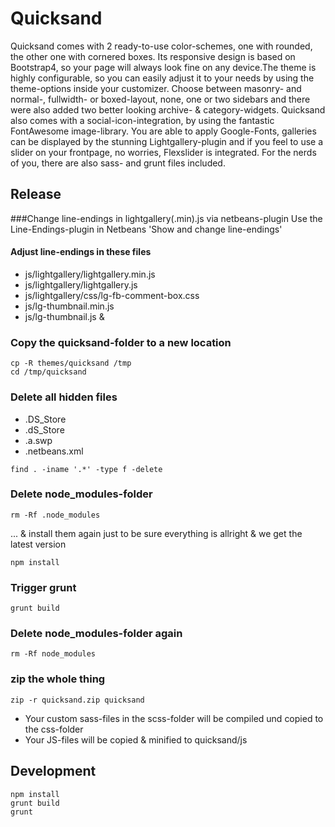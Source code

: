 # Quicksand
Quicksand comes with 2 ready-to-use color-schemes, one with rounded, the other one with cornered boxes. Its responsive design is based on Bootstrap4, so your page will always look fine on any device.The theme is highly configurable, so you can easily adjust it to your needs by using the theme-options inside your customizer.  Choose between masonry- and normal-, fullwidth- or boxed-layout, none, one or two sidebars and there were also added two better looking archive- & category-widgets. Quicksand also comes with a social-icon-integration, by using the fantastic FontAwesome image-library. You are able to apply Google-Fonts, galleries can be displayed by the stunning Lightgallery-plugin and if you feel to use a slider on your frontpage, no worries, Flexslider is integrated.  For the nerds of you, there are also sass- and grunt files included.

## Release
###Change line-endings in lightgallery(.min).js via netbeans-plugin
Use the Line-Endings-plugin in Netbeans 'Show and change line-endings' 

#### Adjust line-endings in these files
- js/lightgallery/lightgallery.min.js
- js/lightgallery/lightgallery.js
- js/lightgallery/css/lg-fb-comment-box.css
- js/lg-thumbnail.min.js
- js/lg-thumbnail.js & 


### Copy the quicksand-folder to a new location
```
cp -R themes/quicksand /tmp
cd /tmp/quicksand 
```

### Delete all hidden files
- .DS_Store
- .dS_Store
- .a.swp
- .netbeans.xml	

```
find . -iname '.*' -type f -delete
```

	
### Delete node_modules-folder
```
rm -Rf .node_modules
```
... & install them again just to be sure everything is allright & we get the latest version
```
npm install
``` 

### Trigger grunt 

```
grunt build 
```  
	
### Delete node_modules-folder again
```
rm -Rf node_modules
```

### zip the whole thing
```
zip -r quicksand.zip quicksand
``` 

- Your custom sass-files in the scss-folder will be compiled und copied to the css-folder
- Your JS-files will be copied & minified to quicksand/js




## Development
```
npm install
grunt build
grunt 
```


